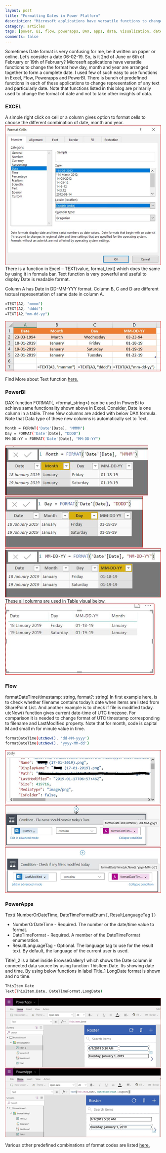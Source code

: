 ```yaml
---
layout: post
title: "Formatting Dates in Power Platform"
description: "Microsoft applications have versatile functions to change the format how day, month and year are arranged together to form a complete date. I used few of such easy to use functions in Excel, Flow, Powerapps and PowerBI. There is bunch of predefined functions in each of these applications to change representation of any text and particularly date."
category: articles
tags: [power, BI, flow, powerapps, DAX, apps, data, Visualization, date, format, text, excel, utcnow, sharepoint, DateTimeFormat]
comments: false
---
```

Sometimes Date format is very confusing for me, be it written on paper or online. Let’s consider a date 06-02-19. So, is it 2nd of June or 6th of February or 19th of February? Microsoft applications have versatile functions to change the format how day, month and year are arranged together to form a complete date. I used few of such easy to use functions in Excel, Flow, Powerapps and PowerBI. There is bunch of predefined functions in each of these applications to change representation of any text and particularly date. Note that functions listed in this blog are primarily used to change the format of date and not to take other insights of data.


### EXCEL
A simple right click on cell or a column gives option to format cells to choose the different combination of date, month and year. 
![format cells in excel](https://raw.githubusercontent.com/Mparesh/mparesh.github.io/master/asset/format%20cells.JPG "Format Cells")
There is a function in Excel – TEXT(value, format_text) which does the same by using it in formula bar. Text function is very powerful and useful to display Date is readable format.
 
Column A has Date in DD-MM-YYY format. Column B, C and D are different textual representation of same date in column A. 
```sh
=TEXT(A2, "mmmm")
=TEXT(A2, "dddd")
=TEXT(A2,"mm-dd-yy")
```
![](https://raw.githubusercontent.com/Mparesh/mparesh.github.io/master/asset/Excel_2.JPG "Excel sheet")

Find More about Text function [here.](https://support.office.com/en-us/article/text-function-20d5ac4d-7b94-49fd-bb38-93d29371225c "https://support.office.com/en-us/article/text-function-20d5ac4d-7b94-49fd-bb38-93d29371225c" )

### PowerBI
DAX function FORMAT(<value>, <format_string>) can be used in PowerBi to achieve same functionality shown above in Excel. Consider, Date is one column in a table. Three New columns are added with below DAX formula. Note that Data type of these new columns is automatically set to Text.

```sh
Month = FORMAT('Date'[Date], "MMMM")
Day = FORMAT('Date'[Date], "DDDD")
MM-DD-YY = FORMAT('Date'[Date], "MM-DD-YY")
```
![](https://raw.githubusercontent.com/Mparesh/mparesh.github.io/master/asset/powerbi_4.JPG "Month Column")
![](https://raw.githubusercontent.com/Mparesh/mparesh.github.io/master/asset/powerbi_5.JPG "Day Column")
![](https://raw.githubusercontent.com/Mparesh/mparesh.github.io/master/asset/powerbi_6.JPG "MM-DD-YY")
These all columns are used in Table visual below.
![](https://raw.githubusercontent.com/Mparesh/mparesh.github.io/master/asset/powerbi_3.JPG "Table visual in PowerBI")

### Flow
formatDateTime(timestamp: string, format?: string)
In first example here, is to check whether filename contains today’s date when items are listed from SharePoint List. And another example is to check if file is modified today. utcNow() function gives current date-time of UTC timezone. For comparison it is needed to change format of UTC timestamp corresponding to filename and LastModified property.
Note that for month, code is capital M and small m for minute value in time.
```sh
formatDateTime(utcNow(), 'dd-MM-yyyy')
formatDateTime(utcNow(), 'yyyy-MM-dd')
```
![](https://raw.githubusercontent.com/Mparesh/mparesh.github.io/master/asset/flow_data.JPG "Body")
![](https://raw.githubusercontent.com/Mparesh/mparesh.github.io/master/asset/flow.JPG "formatDateTime(utcNow(), 'dd-MM-yyyy')")
![](https://raw.githubusercontent.com/Mparesh/mparesh.github.io/master/asset/flow_condition.JPG "formatDateTime(utcNow(), 'yyyy-MM-dd')")

### PowerApps
Text( NumberOrDateTime, DateTimeFormatEnum [, ResultLanguageTag ] )
- NumberOrDateTime - Required. The number or the date/time value to format.
- DateTimeFormat - Required. A member of the DateTimeFormat enumeration.
- ResultLanguageTag - Optional. The language tag to use for the result text. By default, the language of the current user is used.

Title1_2 is a label inside BrowseGallery1 which shows the Date column in connected data source by using function ThisItem.Date. Its showing date and time. By using below functions in label Title_1 LongDate format is shown and no time.
```sh
ThisItem.Date
Text(ThisItem.Date, DateTimeFormat.LongDate)
```
![](https://raw.githubusercontent.com/Mparesh/mparesh.github.io/master/asset/powerapps_4.JPG "ThisItem.Date")
![](https://raw.githubusercontent.com/Mparesh/mparesh.github.io/master/asset/powerapps_5.JPG "Text(ThisItem.Date, DateTimeFormat.LongDate)")

Various other predefined combinations of format codes are listed [here.](https://docs.microsoft.com/en-us/powerapps/maker/canvas-apps/functions/function-text "https://docs.microsoft.com/en-us/powerapps/maker/canvas-apps/functions/function-text")
